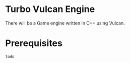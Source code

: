 # Turbo Vulcan Engine

There will be a Game engine written in C++ using Vulcan.

# Prerequisites
`todo`



